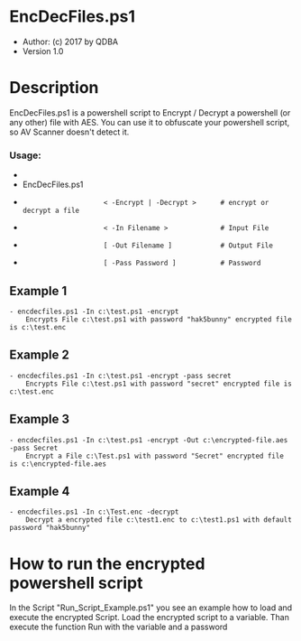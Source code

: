 # EncDecFiles.ps1
* Author: (c) 2017 by QDBA
* Version 1.0

# Description
EncDecFiles.ps1 is a powershell script to Encrypt / Decrypt a powershell (or any other) file with AES. 
You can use it to obfuscate your powershell script, so AV Scanner doesn't detect it.

### Usage:
* 
* EncDecFiles.ps1  
*                         < -Encrypt | -Decrypt >      # encrypt or decrypt a file
*                         < -In Filename >             # Input File
*                         [ -Out Filename ]            # Output File
*                         [ -Pass Password ]           # Password

## Example 1
	- encdecfiles.ps1 -In c:\test.ps1 -encrypt
		Encrypts File c:\test.ps1 with password "hak5bunny" encrypted file is c:\test.enc 

## Example 2
	- encdecfiles.ps1 -In c:\test.ps1 -encrypt -pass secret
		Encrypts File c:\test.ps1 with password "secret" encrypted file is c:\test.enc 

## Example 3
	- encdecfiles.ps1 -In c:\test.ps1 -encrypt -Out c:\encrypted-file.aes -pass Secret
		Encrypt a File c:\Test.ps1 with password "Secret" encrypted file is c:\encrypted-file.aes

## Example 4
	- encdecfiles.ps1 -In c:\Test.enc -decrypt
		Decrypt a encrypted file c:\test1.enc to c:\test1.ps1 with default password "hak5bunny"



# How to run the encrypted powershell script
In the Script "Run_Script_Example.ps1" you see an example how to load and execute the encrypted Script.
Load the encrypted script to a variable. Than execute the function Run with the variable and a password 



